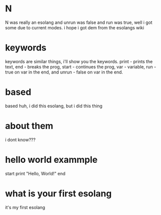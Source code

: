 # N
N was really an esolang and unrun was false and run was true, well i got some due to current modes. i hope i got dem from the esolangs wiki
# keywords
keywords are similar things, i'll show you the keywords.
print - prints the text,
end - breaks the prog,
start - continues the prog,
var - variable,
run - true on var in the end,
and unrun - false on var in the end.
# based
based huh, i did this esolang, but i did this thing
# about them
i dont know???
# hello world exammple
start print "Hello, World!" end
# what is your first esolang
it's my first esolang
